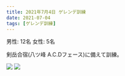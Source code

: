 ```yaml
---
title: 2021年7月4日 ゲレンデ訓練
date: 2021-07-04
tags: [ゲレンデ訓練]
---
```

男性: 12名
女性: 5名

剣岳合宿(八ツ峰 A.C.Dフェース)に備えて訓練。

![](/2021/07/04/20210704/1.jpg)
![](/2021/07/04/20210704/2.jpg)
